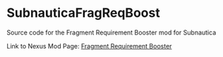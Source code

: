 # SubnauticaFragReqBoost
Source code for the Fragment Requirement Booster mod for Subnautica

Link to Nexus Mod Page: [Fragment Requirement Booster](https://www.nexusmods.com/subnautica/mods/193)
